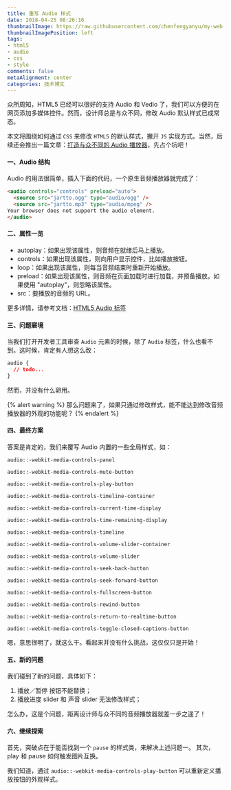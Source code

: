 ```yaml
---
title: 重写 Audio 样式
date: 2018-04-25 08:26:16
thumbnailImage: https://raw.githubusercontent.com/chenfengyanyu/my-web-accumulation/master/images/audio0.png
thumbnailImagePosition: left
tags: 
- html5
- audio
- css
- style
comments: false
metaAlignment: center
categories: 技术博文
---
```

众所周知，HTML5 已经可以很好的支持 Audio 和 Vedio 了，我们可以方便的在网页添加多媒体控件。然而，设计师总是与众不同，修改 Audio 默认样式已成常态。
<!-- more -->
本文将围绕如何通过 `CSS` 来修改 `HTML5` 的默认样式，撇开 `JS` 实现方式。当然，后续还会推出一篇文章：[打造与众不同的 Audio 播放器](#)，先占个坑吧！

#### 一、Audio 结构
Audio 的用法很简单，插入下面的代码，一个原生音频播放器就完成了：
```html
<audio controls="controls" preload="auto">
  <source src="jartto.ogg" type="audio/ogg" />
  <source src="jartto.mp3" type="audio/mpeg" />
Your browser does not support the audio element.
</audio>
```

#### 二、属性一览
- autoplay：如果出现该属性，则音频在就绪后马上播放。
- controls：如果出现该属性，则向用户显示控件，比如播放按钮。
- loop：如果出现该属性，则每当音频结束时重新开始播放。
- preload：如果出现该属性，则音频在页面加载时进行加载，并预备播放。如果使用 "autoplay"，则忽略该属性。
- src：要播放的音频的 URL。

更多详情，请参考文档：[HTML5 Audio 标签](http://www.w3school.com.cn/html5/tag_audio.asp)

#### 三、问题窘境
当我们打开开发者工具审查 `Audio` 元素的时候，除了 `Audio` 标签，什么也看不到。这时候，肯定有人想这么改：
```css
audio {
  // todo...
}
```
然而，并没有什么卵用。

{% alert warning %}
那么问题来了，如果只通过修改样式，能不能达到修改音频播放器的外观的功能呢？
{% endalert %}

#### 四、最终方案
答案是肯定的，我们来覆写 Audio 内置的一些全局样式，如：
```
audio::-webkit-media-controls-panel

audio::-webkit-media-controls-mute-button

audio::-webkit-media-controls-play-button

audio::-webkit-media-controls-timeline-container

audio::-webkit-media-controls-current-time-display

audio::-webkit-media-controls-time-remaining-display

audio::-webkit-media-controls-timeline

audio::-webkit-media-controls-volume-slider-container

audio::-webkit-media-controls-volume-slider

audio::-webkit-media-controls-seek-back-button

audio::-webkit-media-controls-seek-forward-button

audio::-webkit-media-controls-fullscreen-button

audio::-webkit-media-controls-rewind-button

audio::-webkit-media-controls-return-to-realtime-button

audio::-webkit-media-controls-toggle-closed-captions-button
```

嗯，意思很明了，就这么干。看起来并没有什么挑战，这仅仅只是开始！

#### 五、新的问题
我们碰到了新的问题，具体如下：
1. 播放／暂停 按钮不能替换；
2. 播放进度 slider 和 声音 slider 无法修改样式；

怎么办，这是个问题，距离设计师与众不同的音频播放器就差一步之遥了！

#### 六、继续探索
首先，突破点在于能否找到一个 `pause` 的样式类，来解决上述问题一。
其次，play 和 pause 如何触发图片互换。

我们知道，通过 `audio::-webkit-media-controls-play-button` 可以重新定义播放按钮的外观样式。